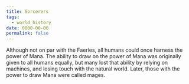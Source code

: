 ```yaml
---
title: Sorcerers
tags:
  - world_history
date: 0000-00-00
permalink: false
---
```

Although not on par with the Faeries, all humans could once harness the power of Mana. The ability to draw on the power of Mana was originally given to all humans equally, but many lost that ability by relying on machines, and losing touch with the natural world. Later, those with the power to draw Mana were called mages.